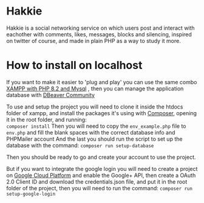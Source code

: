# Hakkie
Hakkie is a social networking service on which users post and interact with eachother with comments, likes, messages, blocks and silencing, inspired on twitter of course, and made in plain PHP as a way to study it more.

# How to install on localhost

If you want to make it easier to 'plug and play' you can use the same combo [XAMPP with PHP 8.2 and Mysql](https://www.apachefriends.org/pt_br/download.html) , then you can manage the application database with [DBeaver Community](https://dbeaver.io/download/)

To use and setup the project you will need to clone it inside the htdocs folder of xampp, and install the packages it's using with [Composer](https://getcomposer.org/), opening it in the root folder, and running:  
```composer install```
Then you will need to copy the ```env_example.php``` file to ```env.php``` and fill the blank spaces with the correct database info and PHPMailer account
And the last you should run the script to set up the database with the command:
```composer run setup-database```

Then you should be ready to go and create your account to use the project.

But if you want to integrate the google login you will need to create a project on [Google Cloud Platform](https://console.cloud.google.com/) and enable the Google+ API, then create a OAuth 2.0 Client ID and download the credentials.json file, and put it in the root folder of the project, then you will need to run the command:
```composer run setup-google-login```